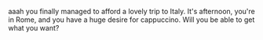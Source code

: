 aaah you finally managed to afford a lovely trip to Italy. It's afternoon, you're in Rome, and you have a huge desire for cappuccino. Will you be able to get what you want?
